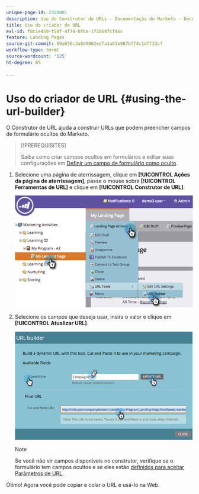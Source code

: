 ```yaml
---
unique-page-id: 2359801
description: Uso do Construtor de URLs - Documentação do Marketo - Documentação do produto
title: Uso do criador de URL
exl-id: f8c1e459-f50f-4f74-bf8a-1f1b64fcf46c
feature: Landing Pages
source-git-commit: 09a656c3a0d0002edfa1a61b987bff4c1dff33cf
workflow-type: tm+mt
source-wordcount: '125'
ht-degree: 8%

---
```


# Uso do criador de URL {#using-the-url-builder}

O Construtor de URL ajuda a construir URLs que podem preencher campos de formulário ocultos do Marketo.

>[!PREREQUISITES]
>
>Saiba como criar campos ocultos em formulários e editar suas configurações em [Definir um campo de formulário como oculto](/help/marketo/product-docs/demand-generation/forms/form-fields/set-a-form-field-as-hidden.md).

1. Selecione uma página de aterrissagem, clique em **[!UICONTROL Ações da página de aterrissagem]**, passe o mouse sobre **[!UICONTROL Ferramentas de URL]** e clique em **[!UICONTROL Construtor de URL]**.

   ![](assets/image2014-9-18-13-3a5-3a19.png)

1. Selecione os campos que deseja usar, insira o valor e clique em **[!UICONTROL Atualizar URL]**.

   ![](assets/image2014-9-18-13-3a5-3a28.png)

   >[!NOTE]
   >
   >Se você não vir campos disponíveis no construtor, verifique se o formulário tem campos ocultos e se eles estão [definidos para aceitar Parâmetros de URL](/help/marketo/product-docs/demand-generation/forms/form-fields/set-a-hidden-form-field-value.md#url-parameter).

Ótimo! Agora você pode copiar e colar o URL e usá-lo na Web.
